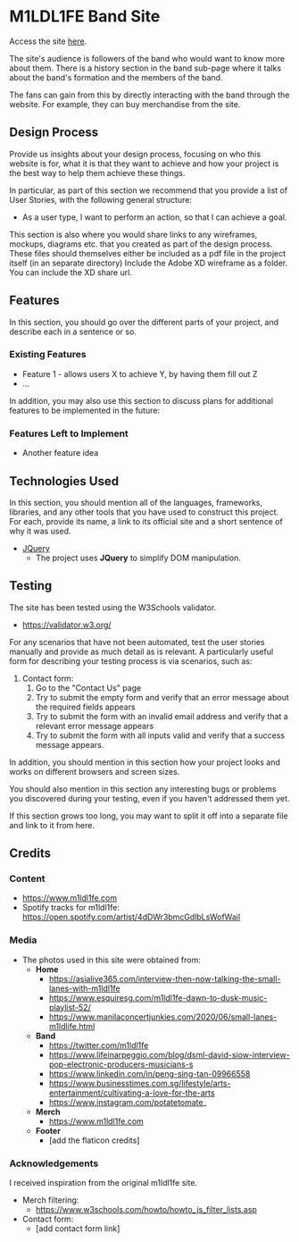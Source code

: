 # M1LDL1FE Band Site

Access the site [here](https://github.shuqri.xyz/IDAssignment1/).

The site's audience is followers of the band who would want to know more about them. There is a history section in the
band sub-page where it talks about the band's formation and the members of the band.

The fans can gain from this by directly interacting with the band through the website. For example, they can buy 
merchandise from the site.

## Design Process

Provide us insights about your design process, focusing on who this website is for, what it is that they want to achieve and how your project is the best way to help them achieve these things.

In particular, as part of this section we recommend that you provide a list of User Stories, with the following general structure:
- As a user type, I want to perform an action, so that I can achieve a goal.

This section is also where you would share links to any wireframes, mockups, diagrams etc. that you created as part of the design process.
These files should themselves either be included as a pdf file in the project itself (in an separate directory)
Include the Adobe XD wireframe as a folder. You can include the XD share url.

## Features

In this section, you should go over the different parts of your project, and describe each in a sentence or so.

### Existing Features
- Feature 1 - allows users X to achieve Y, by having them fill out Z
- ...

In addition, you may also use this section to discuss plans for additional features to be implemented in the future:

### Features Left to Implement
- Another feature idea

## Technologies Used

In this section, you should mention all of the languages, frameworks, libraries, and any other tools that you have used to construct this project. For each, provide its name, a link to its official site and a short sentence of why it was used.

- [JQuery](https://jquery.com)
    - The project uses **JQuery** to simplify DOM manipulation.


## Testing

The site has been tested using the W3Schools validator.
- https://validator.w3.org/

For any scenarios that have not been automated, test the user stories manually and provide as much detail as is
relevant. A particularly useful form for describing your testing process is via scenarios, such as:

1. Contact form:
    1. Go to the "Contact Us" page
    2. Try to submit the empty form and verify that an error message about the required fields appears
    3. Try to submit the form with an invalid email address and verify that a relevant error message appears
    4. Try to submit the form with all inputs valid and verify that a success message appears.

In addition, you should mention in this section how your project looks and works on different browsers and screen sizes.

You should also mention in this section any interesting bugs or problems you discovered during your testing, even if you haven't addressed them yet.

If this section grows too long, you may want to split it off into a separate file and link to it from here.

## Credits

### Content
- https://www.m1ldl1fe.com
- Spotify tracks for m1ldl1fe: https://open.spotify.com/artist/4dDWr3bmcGdlbLsWofWail

### Media
- The photos used in this site were obtained from:
  - **Home**
    - https://asialive365.com/interview-then-now-talking-the-small-lanes-with-m1ldl1fe
    - https://www.esquiresg.com/m1ldl1fe-dawn-to-dusk-music-playlist-52/
    - https://www.manilaconcertjunkies.com/2020/06/small-lanes-m1ldlife.html
  - **Band**
      - https://twitter.com/m1ldl1fe
      - https://www.lifeinarpeggio.com/blog/dsml-david-siow-interview-pop-electronic-producers-musicians-s
      - https://www.linkedin.com/in/peng-sing-tan-09966558
      - https://www.businesstimes.com.sg/lifestyle/arts-entertainment/cultivating-a-love-for-the-arts
      - https://www.instagram.com/potatetomate_
  - **Merch**
    - https://www.m1ldl1fe.com
  - **Footer**
    - [add the flaticon credits]

### Acknowledgements

I received inspiration from the original m1ldl1fe site.

- Merch filtering:
  - https://www.w3schools.com/howto/howto_js_filter_lists.asp
- Contact form:
  - [add contact form link]
